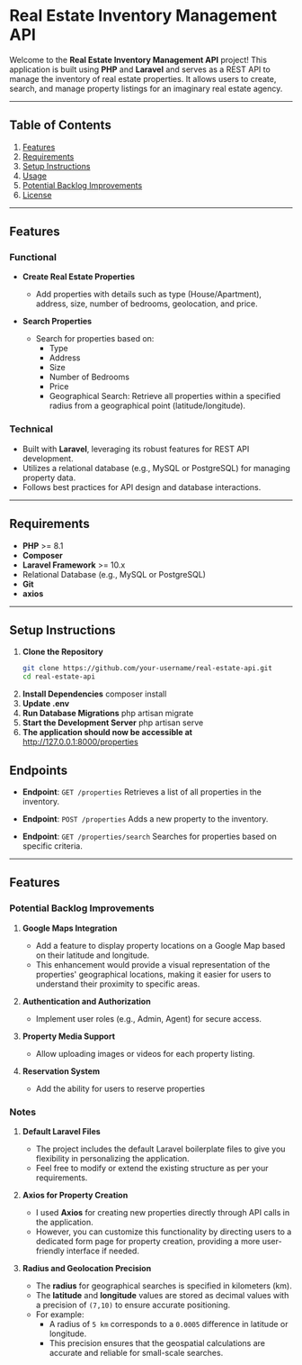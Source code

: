 # Real Estate Inventory Management API

Welcome to the **Real Estate Inventory Management API** project! This application is built using **PHP** and **Laravel** and serves as a REST API to manage the inventory of real estate properties. It allows users to create, search, and manage property listings for an imaginary real estate agency.

---

## Table of Contents
1. [Features](#features)
2. [Requirements](#requirements)
3. [Setup Instructions](#setup-instructions)
4. [Usage](#usage)
5. [Potential Backlog Improvements](#potential-backlog-improvements)
6. [License](#license)

---

## Features

### Functional
- **Create Real Estate Properties**  
  - Add properties with details such as type (House/Apartment), address, size, number of bedrooms, geolocation, and price.
  
- **Search Properties**  
  - Search for properties based on:
    - Type
    - Address
    - Size
    - Number of Bedrooms
    - Price
    - Geographical Search: Retrieve all properties within a specified radius from a geographical point (latitude/longitude).

### Technical
- Built with **Laravel**, leveraging its robust features for REST API development.
- Utilizes a relational database (e.g., MySQL or PostgreSQL) for managing property data.
- Follows best practices for API design and database interactions.

---

## Requirements

- **PHP** >= 8.1
- **Composer**
- **Laravel Framework** >= 10.x
- Relational Database (e.g., MySQL or PostgreSQL)
- **Git**
- **axios** 

---

## Setup Instructions

1. **Clone the Repository**
   ```bash
   git clone https://github.com/your-username/real-estate-api.git
   cd real-estate-api
2. **Install Dependencies**
    composer install
3. **Update .env**
4. **Run Database Migrations**
    php artisan migrate
5. **Start the Development Server**
    php artisan serve
5. **The application should now be accessible at** 
     http://127.0.0.1:8000/properties 

## Endpoints

- **Endpoint**: `GET /properties`
 Retrieves a list of all properties in the inventory.

- **Endpoint**: `POST /properties`
 Adds a new property to the inventory.

- **Endpoint**: `GET /properties/search`
 Searches for properties based on specific criteria.

---

## Features

### Potential Backlog Improvements

1. **Google Maps Integration**
   - Add a feature to display property locations on a Google Map based on their latitude and longitude.  
   - This enhancement would provide a visual representation of the properties' geographical locations, making it easier for users to understand their proximity to specific areas.

2. **Authentication and Authorization**
   - Implement user roles (e.g., Admin, Agent) for secure access.

3. **Property Media Support**
   - Allow uploading images or videos for each property listing.

4. **Reservation System**
   - Add the ability for users to reserve properties


### Notes

1. **Default Laravel Files**
   - The project includes the default Laravel boilerplate files to give you flexibility in personalizing the application.  
   - Feel free to modify or extend the existing structure as per your requirements.

2. **Axios for Property Creation**
   - I used **Axios** for creating new properties directly through API calls in the application.  
   - However, you can customize this functionality by directing users to a dedicated form page for property creation, providing a more user-friendly interface if needed.

3. **Radius and Geolocation Precision**
   - The **radius** for geographical searches is specified in kilometers (km).  
   - The **latitude** and **longitude** values are stored as decimal values with a precision of `(7,10)` to ensure accurate positioning.  
   - For example:
     - A radius of `5 km` corresponds to a `0.0005` difference in latitude or longitude.  
     - This precision ensures that the geospatial calculations are accurate and reliable for small-scale searches.
